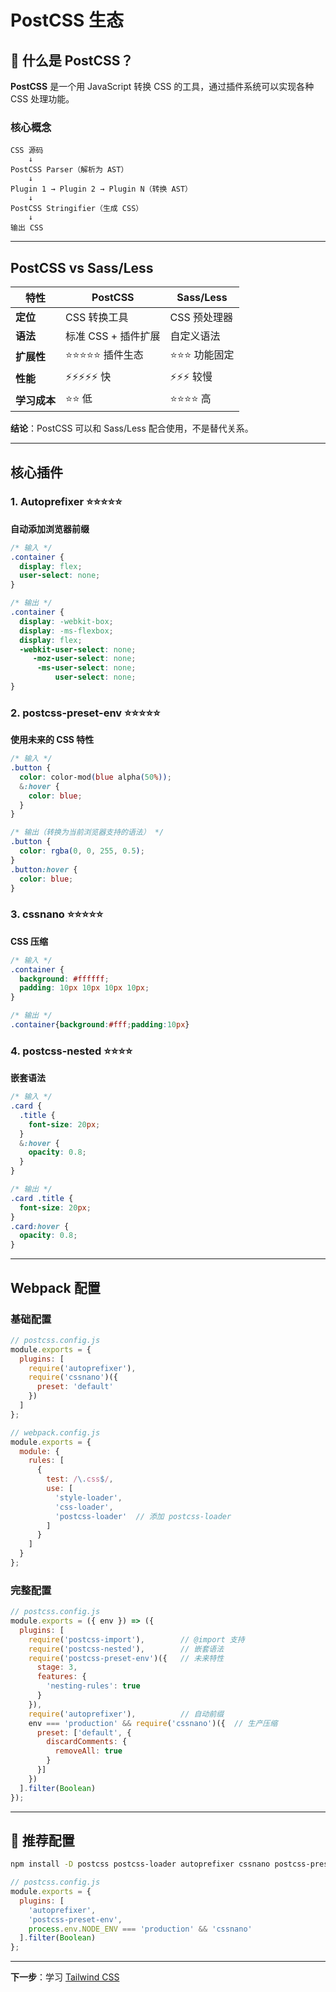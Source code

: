 # PostCSS 生态

## 📖 什么是 PostCSS？

**PostCSS** 是一个用 JavaScript 转换 CSS 的工具，通过插件系统可以实现各种 CSS 处理功能。

### 核心概念

```
CSS 源码
    ↓
PostCSS Parser（解析为 AST）
    ↓
Plugin 1 → Plugin 2 → Plugin N（转换 AST）
    ↓
PostCSS Stringifier（生成 CSS）
    ↓
输出 CSS
```

---

## PostCSS vs Sass/Less

| 特性 | PostCSS | Sass/Less |
|------|---------|-----------|
| **定位** | CSS 转换工具 | CSS 预处理器 |
| **语法** | 标准 CSS + 插件扩展 | 自定义语法 |
| **扩展性** | ⭐⭐⭐⭐⭐ 插件生态 | ⭐⭐⭐ 功能固定 |
| **性能** | ⚡⚡⚡⚡⚡ 快 | ⚡⚡⚡ 较慢 |
| **学习成本** | ⭐⭐ 低 | ⭐⭐⭐⭐ 高 |

**结论**：PostCSS 可以和 Sass/Less 配合使用，不是替代关系。

---

## 核心插件

### 1. Autoprefixer ⭐⭐⭐⭐⭐

**自动添加浏览器前缀**

```css
/* 输入 */
.container {
  display: flex;
  user-select: none;
}

/* 输出 */
.container {
  display: -webkit-box;
  display: -ms-flexbox;
  display: flex;
  -webkit-user-select: none;
     -moz-user-select: none;
      -ms-user-select: none;
          user-select: none;
}
```

### 2. postcss-preset-env ⭐⭐⭐⭐⭐

**使用未来的 CSS 特性**

```css
/* 输入 */
.button {
  color: color-mod(blue alpha(50%));
  &:hover {
    color: blue;
  }
}

/* 输出（转换为当前浏览器支持的语法） */
.button {
  color: rgba(0, 0, 255, 0.5);
}
.button:hover {
  color: blue;
}
```

### 3. cssnano ⭐⭐⭐⭐⭐

**CSS 压缩**

```css
/* 输入 */
.container {
  background: #ffffff;
  padding: 10px 10px 10px 10px;
}

/* 输出 */
.container{background:#fff;padding:10px}
```

### 4. postcss-nested ⭐⭐⭐⭐

**嵌套语法**

```css
/* 输入 */
.card {
  .title {
    font-size: 20px;
  }
  &:hover {
    opacity: 0.8;
  }
}

/* 输出 */
.card .title {
  font-size: 20px;
}
.card:hover {
  opacity: 0.8;
}
```

---

## Webpack 配置

### 基础配置

```javascript
// postcss.config.js
module.exports = {
  plugins: [
    require('autoprefixer'),
    require('cssnano')({
      preset: 'default'
    })
  ]
};

// webpack.config.js
module.exports = {
  module: {
    rules: [
      {
        test: /\.css$/,
        use: [
          'style-loader',
          'css-loader',
          'postcss-loader'  // 添加 postcss-loader
        ]
      }
    ]
  }
};
```

### 完整配置

```javascript
// postcss.config.js
module.exports = ({ env }) => ({
  plugins: [
    require('postcss-import'),        // @import 支持
    require('postcss-nested'),        // 嵌套语法
    require('postcss-preset-env')({   // 未来特性
      stage: 3,
      features: {
        'nesting-rules': true
      }
    }),
    require('autoprefixer'),          // 自动前缀
    env === 'production' && require('cssnano')({  // 生产压缩
      preset: ['default', {
        discardComments: {
          removeAll: true
        }
      }]
    })
  ].filter(Boolean)
});
```

---

## 🎯 推荐配置

```bash
npm install -D postcss postcss-loader autoprefixer cssnano postcss-preset-env
```

```javascript
// postcss.config.js
module.exports = {
  plugins: [
    'autoprefixer',
    'postcss-preset-env',
    process.env.NODE_ENV === 'production' && 'cssnano'
  ].filter(Boolean)
};
```

---

**下一步**：学习 [Tailwind CSS](./03-tailwind-css.md)

